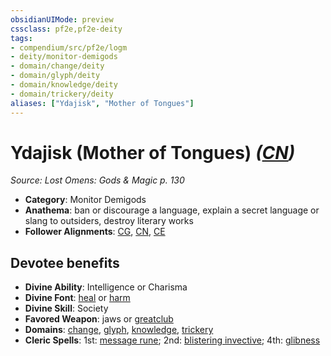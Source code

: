 ```yaml
---
obsidianUIMode: preview
cssclass: pf2e,pf2e-deity
tags:
- compendium/src/pf2e/logm
- deity/monitor-demigods
- domain/change/deity
- domain/glyph/deity
- domain/knowledge/deity
- domain/trickery/deity
aliases: ["Ydajisk", "Mother of Tongues"]
---
```

# Ydajisk (Mother of Tongues) *([CN](../../../rules/traits/chaotic-neutral-b1.md))*  
*Source: Lost Omens: Gods & Magic p. 130*  

- **Category**: Monitor Demigods
- **Anathema**: ban or discourage a language, explain a secret language or slang to outsiders, destroy literary works
- **Follower Alignments**: [CG](../../../rules/traits/chaotic-good-b1.md), [CN](../../../rules/traits/chaotic-neutral-b1.md), [CE](../../../rules/traits/chaotic-evil-b1.md)

## Devotee benefits

- **Divine Ability**: Intelligence or Charisma
- **Divine Font**: [heal](../../spells/heal.md) or [harm](../../spells/harm.md)
- **Divine Skill**: Society
- **Favored Weapon**: jaws or [greatclub](../../equipment/items/greatclub.md)
- **Domains**: [change](../domains.md#Change), [glyph](../domains.md#Glyph), [knowledge](../domains.md#Knowledge), [trickery](../domains.md#Trickery)
- **Cleric Spells**: 1st: [message rune](../../spells/message-rune-logm.md); 2nd: [blistering invective](../../spells/blistering-invective-apg.md); 4th: [glibness](../../spells/glibness.md)